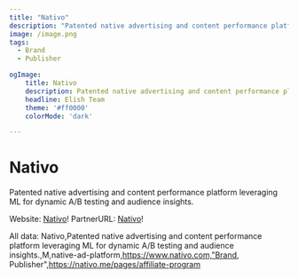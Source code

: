 ```yaml
---
title: "Nativo"
description: "Patented native advertising and content performance platform leveraging ML for dynamic A/B testing and audience insights."
image: /image.png
tags: 
  - Brand
  - Publisher

ogImage:
    title: Nativo
    description: Patented native advertising and content performance platform leveraging ML for dynamic A/B testing and audience insights.
    headline: Elish Team
    theme: '#ff0000'
    colorMode: 'dark'

---
```


# Nativo

Patented native advertising and content performance platform leveraging ML for dynamic A/B testing and audience insights.

Website: [Nativo](https://www.nativo.com)!
PartnerURL: [Nativo](https://nativo.me/pages/affiliate-program)!

All data:
Nativo,Patented native advertising and content performance platform leveraging ML for dynamic A/B testing and audience insights.,M,native-ad-platform,https://www.nativo.com,"Brand, Publisher",https://nativo.me/pages/affiliate-program